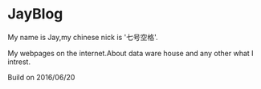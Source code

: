 # JayBlog
My name is Jay,my chinese nick is '七号空格'.

My webpages on the internet.About data ware house and any other what I intrest.

Build on 2016/06/20
